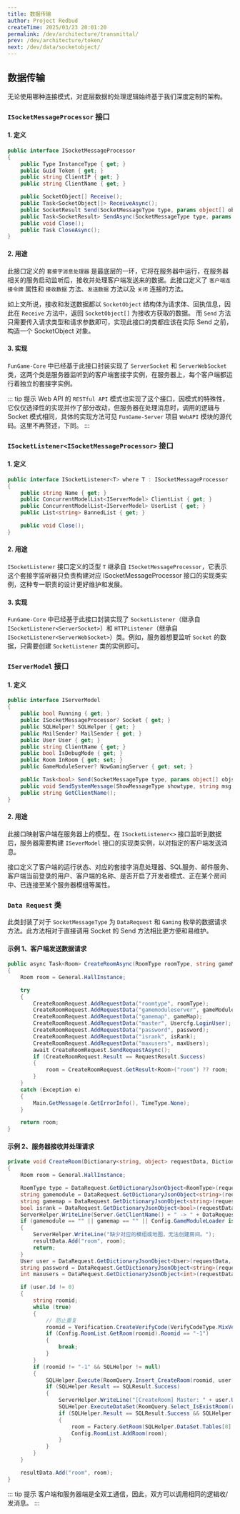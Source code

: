 ```yaml
---
title: 数据传输
author: Project Redbud
createTime: 2025/03/23 20:01:20
permalink: /dev/architecture/transmittal/
prev: /dev/architecture/token/
next: /dev/data/socketobject/
---
```


## 数据传输

无论使用哪种连接模式，对底层数据的处理逻辑始终基于我们深度定制的架构。

### `ISocketMessageProcessor` 接口

#### 1. 定义

```cs
public interface ISocketMessageProcessor
{
    public Type InstanceType { get; }
    public Guid Token { get; }
    public string ClientIP { get; }
    public string ClientName { get; }

    public SocketObject[] Receive();
    public Task<SocketObject[]> ReceiveAsync();
    public SocketResult Send(SocketMessageType type, params object[] objs);
    public Task<SocketResult> SendAsync(SocketMessageType type, params object[] objs);
    public void Close();
    public Task CloseAsync();
}
```

#### 2. 用途

此接口定义的 `套接字消息处理器` 是最底层的一环，它将在服务器中运行，在服务器相关的服务启动监听后，接收并处理客户端发送来的数据。此接口定义了 `客户端连接令牌` 属性和 `接收数据` 方法、`发送数据` 方法以及 `关闭` 连接的方法。

如上文所说，接收和发送数据都以 `SocketObject` 结构体为请求体、回执信息，因此在 `Receive` 方法中，返回 `SocketObject[]` 为接收方获取的数据。
而 `Send` 方法只需要传入请求类型和请求参数即可，实现此接口的类都应该在实际 Send 之前，构造一个 SocketObject 对象。

#### 3. 实现

`FunGame-Core` 中已经基于此接口封装实现了 `ServerSocket` 和 `ServerWebSocket` 类，这两个类是服务器监听到的客户端套接字实例，在服务器上，每个客户端都运行着独立的套接字实例。

::: tip 提示
Web API 的 `RESTful API` 模式也实现了这个接口，因模式的特殊性，它仅仅选择性的实现并作了部分改动，但服务器在处理消息时，调用的逻辑与 Socket 模式相同，具体的实现方法可见 `FunGame-Server` 项目 `WebAPI` 模块的源代码。这里不再赘述，下同。
:::

### `ISocketListener<ISocketMessageProcessor>` 接口

#### 1. 定义

```cs
public interface ISocketListener<T> where T : ISocketMessageProcessor
{
    public string Name { get; }
    public ConcurrentModelList<IServerModel> ClientList { get; }
    public ConcurrentModelList<IServerModel> UserList { get; }
    public List<string> BannedList { get; }

    public void Close();
}
```

#### 2. 用途

`ISocketListener` 接口定义的泛型 `T` 继承自 `ISocketMessageProcessor`，它表示这个套接字监听器只负责构建对应 ISocketMessageProcessor 接口的实现类实例，这种专一职责的设计更好维护和发展。

#### 3. 实现

`FunGame-Core` 中已经基于此接口封装实现了 `SocketListener`（继承自 `ISocketListener<ServerSocket>`）和 `HTTPListener`（继承自 `ISocketListener<ServerWebSocket>`）类。例如，服务器想要监听 `Socket` 的数据，只需要创建 `SocketListener` 类的实例即可。

### `IServerModel` 接口

#### 1. 定义

```cs
public interface IServerModel
{
    public bool Running { get; }
    public ISocketMessageProcessor? Socket { get; }
    public SQLHelper? SQLHelper { get; }
    public MailSender? MailSender { get; }
    public User User { get; }
    public string ClientName { get; }
    public bool IsDebugMode { get; }
    public Room InRoom { get; set; }
    public GameModuleServer? NowGamingServer { get; set; }

    public Task<bool> Send(SocketMessageType type, params object[] objs);
    public void SendSystemMessage(ShowMessageType showtype, string msg, string title, int autoclose, params string[] usernames);
    public string GetClientName();
}
```

#### 2. 用途

此接口映射客户端在服务器上的模型。在 `ISocketListener<>` 接口监听到数据后，服务器需要构建 `ISeverModel` 接口的实现类实例，以对指定的客户端发送消息。

接口定义了客户端的运行状态、对应的套接字消息处理器、SQL服务、邮件服务、客户端当前登录的用户、客户端的名称、是否开启了开发者模式、正在某个房间中、已连接至某个服务器模组等属性。

### `Data Request` 类

此类封装了对于 `SocketMessageType` 为 `DataRequest` 和 `Gaming` 枚举的数据请求方法。此方法相对于直接调用 Socket 的 Send 方法相比更方便和易维护。

#### 示例 1、客户端发送数据请求

```cs
public async Task<Room> CreateRoomAsync(RoomType roomType, string gameModuleServer, string gameMap, bool isRank, int maxUsers, string password = "")
{
    Room room = General.HallInstance;

    try
    {
        CreateRoomRequest.AddRequestData("roomtype", roomType);
        CreateRoomRequest.AddRequestData("gamemoduleserver", gameModuleServer);
        CreateRoomRequest.AddRequestData("gamemap", gameMap);
        CreateRoomRequest.AddRequestData("master", Usercfg.LoginUser);
        CreateRoomRequest.AddRequestData("password", password);
        CreateRoomRequest.AddRequestData("isrank", isRank);
        CreateRoomRequest.AddRequestData("maxusers", maxUsers);
        await CreateRoomRequest.SendRequestAsync();
        if (CreateRoomRequest.Result == RequestResult.Success)
        {
            room = CreateRoomRequest.GetResult<Room>("room") ?? room;
        }
    }
    catch (Exception e)
    {
        Main.GetMessage(e.GetErrorInfo(), TimeType.None);
    }

    return room;
}
```

#### 示例 2、服务器接收并处理请求

```cs
private void CreateRoom(Dictionary<string, object> requestData, Dictionary<string, object> resultData)
{
    Room room = General.HallInstance;

    RoomType type = DataRequest.GetDictionaryJsonObject<RoomType>(requestData, "roomtype");
    string gamemodule = DataRequest.GetDictionaryJsonObject<string>(requestData, "gamemoduleserver") ?? "";
    string gamemap = DataRequest.GetDictionaryJsonObject<string>(requestData, "gamemap") ?? "";
    bool isrank = DataRequest.GetDictionaryJsonObject<bool>(requestData, "isrank");
    ServerHelper.WriteLine(Server.GetClientName() + " -> " + DataRequestSet.GetTypeString(_lastRequest) + " : " + RoomSet.GetTypeString(type) + " (" + string.Join(", ", [gamemodule, gamemap]) + ")", InvokeMessageType.DataRequest);
    if (gamemodule == "" || gamemap == "" || Config.GameModuleLoader is null || !Config.GameModuleLoader.ModuleServers.ContainsKey(gamemodule) || !Config.GameModuleLoader.Maps.ContainsKey(gamemap))
    {
        ServerHelper.WriteLine("缺少对应的模组或地图，无法创建房间。");
        resultData.Add("room", room);
        return;
    }
    User user = DataRequest.GetDictionaryJsonObject<User>(requestData, "master") ?? Factory.GetUser();
    string password = DataRequest.GetDictionaryJsonObject<string>(requestData, "password") ?? "";
    int maxusers = DataRequest.GetDictionaryJsonObject<int>(requestData, "maxusers");

    if (user.Id != 0)
    {
        string roomid;
        while (true)
        {
            // 防止重复
            roomid = Verification.CreateVerifyCode(VerifyCodeType.MixVerifyCode, 7).ToUpper();
            if (Config.RoomList.GetRoom(roomid).Roomid == "-1")
            {
                break;
            }
        }
        if (roomid != "-1" && SQLHelper != null)
        {
            SQLHelper.Execute(RoomQuery.Insert_CreateRoom(roomid, user.Id, type, gamemodule, gamemap, isrank, password, maxusers));
            if (SQLHelper.Result == SQLResult.Success)
            {
                ServerHelper.WriteLine("[CreateRoom] Master: " + user.Username + " RoomID: " + roomid);
                SQLHelper.ExecuteDataSet(RoomQuery.Select_IsExistRoom(roomid));
                if (SQLHelper.Result == SQLResult.Success && SQLHelper.DataSet.Tables[0].Rows.Count > 0)
                {
                    room = Factory.GetRoom(SQLHelper.DataSet.Tables[0].Rows[0], user);
                    Config.RoomList.AddRoom(room);
                }
            }
        }
    }

    resultData.Add("room", room);
}
```

::: tip 提示
客户端和服务器端是全双工通信，因此，双方可以调用相同的逻辑收/发消息。
:::
